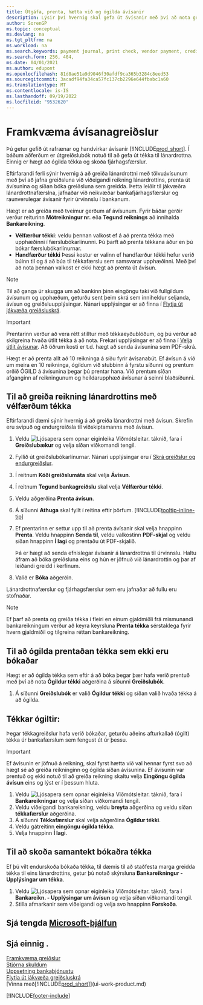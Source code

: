```yaml
---
title: Útgáfa, prenta, hætta við og ógilda ávísanir
description: Lýsir því hvernig skal gefa út ávísanir með því að nota greiðslubók, prenta ávísanir og ógilda eða skoða ávísanafjárhagsfærslur í Business Central.
author: SorenGP
ms.topic: conceptual
ms.devlang: na
ms.tgt_pltfrm: na
ms.workload: na
ms.search.keywords: payment journal, print check, vendor payment, creditor, debt, balance due, AP
ms.search.form: 256, 404,
ms.date: 04/01/2021
ms.author: edupont
ms.openlocfilehash: 81d8ae51a9d9046f30afdf9ca365b3284c8eed53
ms.sourcegitcommit: 3acadf94fa34ca57fc137cb2296e644fbabc1a60
ms.translationtype: MT
ms.contentlocale: is-IS
ms.lasthandoff: 09/19/2022
ms.locfileid: "9532620"
---
```

# <a name="make-check-payments"></a>Framkvæma ávísanagreiðslur

Þú getur gefið út rafrænar og handvirkar ávísanir [!INCLUDE[prod_short](includes/prod_short.md)]. Í báðum aðferðum er útgreiðslubók notuð til að gefa út tékka til lánardrottna. Einnig er hægt að ógilda tékka og skoða fjárhagsfærslur.

Eftirfarandi ferli sýnir hvernig á að greiða lánardrottni með tölvuávísunum með því að jafna greiðsluna við viðeigandi reikning lánardrottins, prenta út ávísunina og síðan bóka greiðsluna sem greidda. Þetta leiðir til jákvæðra lánardrottnafærslna, jafnaðar við neikvæðar bankafjárhagsfærslur og raunverulegar ávísanir fyrir úrvinnslu í bankanum.

Hægt er að greiða með tveimur gerðum af ávísunum. Fyrir báðar gerðir verður reiturinn **Mótreikningur nr.** eða **Tegund reiknings** að innihalda **Bankareikning**.

- **Vélfærður tékki**: veldu þennan valkost ef  á að prenta tékka með upphæðinni í færslubókarlínunni. Þú þarft að prenta tékkana áður en þú bókar færslubókarlínurnar.
- **Handfærður tékki**  Þessi kostur er valinn ef handfærður tékki hefur verið búinn til og  á að búa til tékkafærslu sem samsvarar upphæðinni. Með því að nota þennan valkost er ekki hægt að prenta út ávísun.

> [!NOTE]  
> Til að ganga úr skugga um að bankinn þinn eingöngu taki við fullgildum ávísunum og upphæðum, geturðu sent þeim skrá sem inniheldur seljanda, ávísun og greiðsluupplýsingar. Nánari upplýsingar er að finna í [Flytja út jákvæða greiðsluskrá](finance-how-positive-pay.md).

> [!IMPORTANT]
> Prentarinn verður að vera rétt stilltur með tékkaeyðublöðum, og þú verður að skilgreina hvaða útlit tékka á að nota. Frekari upplýsingar er að finna í [Velja útlit ávísunar](finance-how-define-check-layouts.md). Að öðrum kosti er t.d. hægt að senda ávísunina sem PDF-skrá.  

Hægt er að prenta allt að 10 reikninga á síðu fyrir ávísanabút. Ef ávísun á við um meira en 10 reikninga, ógildum við stubbinn á fyrstu síðunni og prentum orðið ÓGILD á ávísunina þegar þú prentar hana. Við prentum síðan afganginn af reikningunum og heildarupphæð ávísunar á seinni blaðsíðunni.

## <a name="to-pay-a-vendor-invoice-with-a-computer-check"></a>Til að greiða reikning lánardrottins með vélfærðum tékka

Eftirfarandi dæmi sýnir hvernig á að greiða lánardrottni með ávísun. Skrefin eru svipuð og endurgreiðsla til viðskiptamanns með ávísun.

1. Veldu ![Ljósapera sem opnar eiginleika Viðmótsleitar.](media/ui-search/search_small.png "Segðu mér hvað þú vilt gera") táknið, fara í **Greiðslubækur** og velja síðan viðkomandi tengil.
2. Fyllið út greiðslubókarlínurnar. Nánari upplýsingar eru í [Skrá greiðslur og endurgreiðslur](payables-how-post-payments-refunds.md).
3. Í reitnum **Kóði greiðslumáta** skal velja **Ávísun**.
4. Í reitnum **Tegund bankagreiðslu** skal velja **Vélfærður tékki**.
5. Veldu aðgerðina **Prenta ávísun**.
6. Á síðunni **Athuga** skal fyllt í reitina eftir þörfum. [!INCLUDE[tooltip-inline-tip](includes/tooltip-inline-tip_md.md)]
7. Ef prentarinn er settur upp til að prenta ávísanir skal velja hnappinn **Prenta**. Veldu hnappinn **Senda til**, veldu valkostinn **PDF-skjal** og veldu síðan hnappinn **Í lagi** og prentaðu út PDF-skjalið.

    Þá er hægt að senda efnislegar ávísanir á lánardrottna til úrvinnslu. Haltu áfram að bóka greiðsluna eins og hún er jöfnuð við lánardrottin og þar af leiðandi greidd í kerfinum.
8. Valið er **Bóka** aðgerðin.

Lánardrottnafærslur og fjárhagsfærslur sem eru jafnaðar að fullu eru stofnaðar.

> [!NOTE]  
> Ef þarf að prenta og greiða tékka í fleiri en einum gjaldmiðli frá mismunandi bankareikningum verður að keyra keyrsluna **Prenta tékka** sérstaklega fyrir hvern gjaldmiðil og tilgreina réttan bankareikning.

## <a name="to-cancel-printed-checks-that-are-not-posted"></a>Til að ógilda prentaðan tékka sem ekki eru bókaðar

Hægt er að ógilda tékka sem eftir á að bóka þegar þær hafa verið prentuð með því að nota **Ógildur tékki** aðgerðina á síðunni **Greiðslubók**.

1. Á síðunni **Greiðslubók** er valið **Ógildur tékki** og síðan valið hvaða tékka á að ógilda.

## <a name="to-void-checks"></a>Tékkar ógiltir:

Þegar tékkagreiðslur hafa verið bókaðar, geturðu aðeins afturkallað (ógilt) tékka úr bankafærslum sem fengust út úr þessu.

> [!IMPORTANT]
> Ef ávísunin er jöfnuð á reikning, skal fyrst hætta við val hennar fyrst svo að hægt sé að greiða reikninginn og ógilda síðan ávísunina. Ef ávísunin var prentuð og ekki notuð til að greiða reikning skaltu velja **Eingöngu ógilda ávísun** eins og lýst er í þessum hluta.

1. Veldu ![Ljósapera sem opnar eiginleika Viðmótsleitar.](media/ui-search/search_small.png "Segðu mér hvað þú vilt gera") táknið, fara í **Bankareikningar** og velja síðan viðkomandi tengil.
2. Veldu viðeigandi bankareikning, veldu **breyta** aðgerðina og veldu síðan **tékkafærslur** aðgerðina.
3. Á síðunni **Tékkafærslur** skal velja aðgerðina **Ógildur tékki**.
4. Veldu gátreitinn **eingöngu ógilda tékka**.
5. Velja hnappinn **Í lagi**.

## <a name="to-view-a-summary-of-posted-checks"></a>Til að skoða samantekt bókaðra tékka

Ef þú vilt endurskoða bókaða tékka, til dæmis til að staðfesta marga greidda tékka til eins lánardrottins, getur þú notað skýrsluna **Bankareikningur - Upplýsingar um tékka**.
1. Veldu ![Ljósapera sem opnar eiginleika Viðmótsleitar.](media/ui-search/search_small.png "Segðu mér hvað þú vilt gera") táknið, fara í **Bankareikn. - Upplýsingar um ávísun** og velja síðan viðkomandi tengil.
2. Stilla afmarkanir sem viðeigandi og velja svo hnappinn **Forskoða**.

## <a name="see-related-microsoft-training"></a>Sjá tengda [Microsoft-þjálfun](/training/modules/use-checks-dynamics-365-business-central/)

## <a name="see-also"></a>Sjá einnig .

[Framkvæma greiðslur](payables-make-payments.md)  
[Stjórna skuldum](payables-manage-payables.md)  
[Uppsetning bankaþjónustu](bank-setup-banking.md)  
[Flytja út jákvæða greiðsluskrá](finance-how-positive-pay.md)  
[Vinna með[!INCLUDE[prod_short](includes/prod_short.md)]](ui-work-product.md)  


[!INCLUDE[footer-include](includes/footer-banner.md)]
